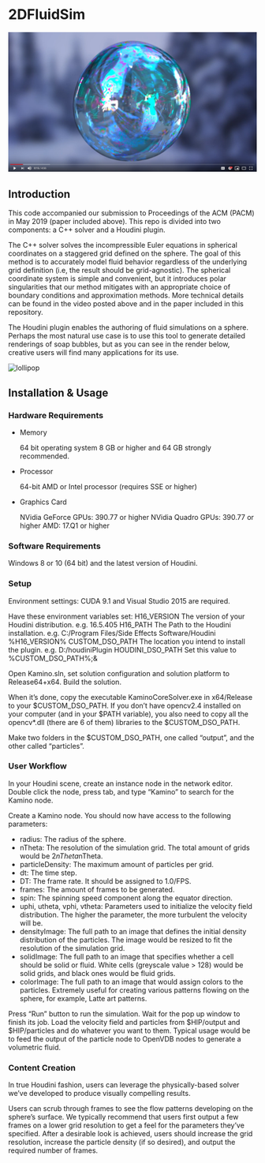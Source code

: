 # 2DFluidSim

[![youtube](youtube_image.png)](https://www.youtube.com/watch?v=BLFr2GfCn5c)

## Introduction

This code accompanied our submission to Proceedings of the ACM (PACM) in May 2019 (paper included above). This repo is divided into two components: a C++ solver and a Houdini plugin.

The C++ solver solves the incompressible Euler equations in spherical coordinates on a staggered grid defined on the sphere. The goal of this method is to accurately model fluid behavior regardless of the underlying grid definition (i.e, the result should be grid-agnostic). The spherical coordinate system is simple and convenient, but it introduces polar singularities that our method mitigates with an appropriate choice of boundary conditions and approximation methods. More technical details can be found in the video posted above and in the paper included in this repository.

The Houdini plugin enables the authoring of fluid simulations on a sphere. Perhaps the most natural use case is to use this tool to generate detailed renderings of soap bubbles, but as you can see in the render below, creative users will find many applications for its use.

![lollipop](lolipop_real_4k.jpg)

## Installation & Usage

### Hardware Requirements

- Memory

  64 bit operating system
  8 GB or higher and 64 GB strongly recommended.

- Processor

  64-bit AMD or Intel processor (requires SSE or higher)

- Graphics Card

  NVidia GeForce GPUs: 390.77 or higher
  NVidia Quadro GPUs: 390.77 or higher
  AMD: 17.Q1 or higher

### Software Requirements

Windows 8 or 10 (64 bit) and the latest version of Houdini.

### Setup 

Environment settings: CUDA 9.1 and Visual Studio 2015 are required.

Have these environment variables set:
H16_VERSION				The version of your Houdini distribution. e.g. 16.5.405
H16_PATH					The Path to the Houdini installation. e.g. C:/Program Files/Side Effects Software/Houdini %H16_VERSION%
CUSTOM_DSO_PATH		The location you intend to install the plugin. e.g. D:/houdiniPlugin
HOUDINI_DSO_PATH	Set this value to %CUSTOM_DSO_PATH%;&

Open Kamino.sln, set solution configuration and solution platform to Release64+x64. Build the solution.

When it’s done, copy the executable KaminoCoreSolver.exe in x64/Release to your $CUSTOM_DSO_PATH. If you don’t have opencv2.4 installed on your computer (and in your $PATH variable), you also need to copy all the opencv*.dll (there are 6 of them) libraries to the $CUSTOM_DSO_PATH.

Make two folders in the $CUSTOM_DSO_PATH, one called “output”, and the other called “particles”.

### User Workflow

In your Houdini scene, create an instance node in the network editor. Double click the node, press tab, and type “Kamino” to search for the Kamino node.

Create a Kamino node. You should now have access to the following parameters:

- radius: The radius of the sphere.
- nTheta: The resolution of the simulation grid. The total amount of grids would be 2*nTheta*nTheta.
- particleDensity: The maximum amount of particles per grid.
- dt: The time step.
- DT: The frame rate. It should be assigned to 1.0/FPS.
- frames: The amount of frames to be generated.
- spin: The spinning speed component along the equator direction.
- uphi, utheta, vphi, vtheta: Parameters used to initialize the velocity field distribution. The higher the parameter, the more turbulent the velocity will be.
- densityImage: The full path to an image that defines the initial density distribution of the particles. The image would be resized to fit the resolution of the simulation grid.
- solidImage: The full path to an image that specifies whether a cell should be solid or fluid. White cells (greyscale value > 128) would be solid grids, and black ones would be fluid grids.
- colorImage: The full path to an image that would assign colors to the particles. Extremely useful for creating various patterns flowing on the sphere, for example, Latte art patterns.

Press “Run” button to run the simulation. Wait for the pop up window to finish its job.
Load the velocity field and particles from $HIP/output and $HIP/particles and do whatever you want to them. Typical usage would be to feed the output of the particle node to OpenVDB nodes to generate a volumetric fluid.

### Content Creation

In true Houdini fashion, users can leverage the physically-based solver we’ve developed to produce visually compelling results.

Users can scrub through frames to see the flow patterns developing on the sphere’s surface. We typically recommend that users first output a few frames on a lower grid resolution to get a feel for the parameters they’ve specified. After a desirable look is achieved, users should increase the grid resolution, increase the particle density (if so desired), and output the required number of frames.
